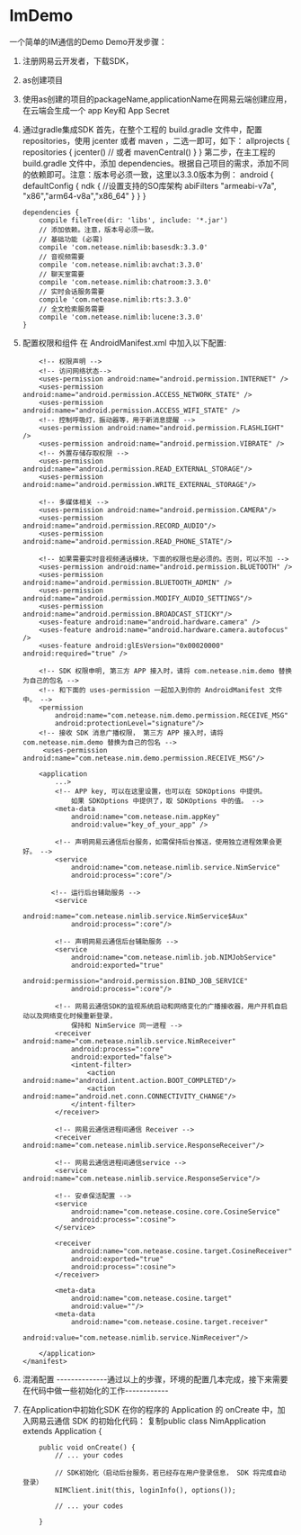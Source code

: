 # ImDemo
一个简单的IM通信的Demo
Demo开发步骤：

1. 注册网易云开发者，下载SDK，
2. as创建项目
3. 使用as创建的项目的packageName,applicationName在网易云端创建应用，在云端会生成一个
   app Key和 App Secret
4. 通过gradle集成SDK
   首先，在整个工程的 build.gradle 文件中，配置repositories，使用 jcenter 或者 maven ，二选一即可，如下：
       allprojects {
           repositories {
               jcenter() // 或者 mavenCentral()
           }
       }
   第二步，在主工程的 build.gradle 文件中，添加 dependencies。根据自己项目的需求，添加不同的依赖即可。注意：版本号必须一致，这里以3.3.0版本为例：
       android {
          defaultConfig {
              ndk {
                  //设置支持的SO库架构
                  abiFilters "armeabi-v7a", "x86","arm64-v8a","x86_64"
               }
          }
       }
       
       dependencies {
           compile fileTree(dir: 'libs', include: '*.jar')
           // 添加依赖。注意，版本号必须一致。
           // 基础功能 (必需)
           compile 'com.netease.nimlib:basesdk:3.3.0'
           // 音视频需要
           compile 'com.netease.nimlib:avchat:3.3.0'
           // 聊天室需要
           compile 'com.netease.nimlib:chatroom:3.3.0'
           // 实时会话服务需要
           compile 'com.netease.nimlib:rts:3.3.0'
           // 全文检索服务需要
           compile 'com.netease.nimlib:lucene:3.3.0'
       }
   
5. 配置权限和组件
   在 AndroidManifest.xml 中加入以下配置:
       <?xml version="1.0" encoding="utf-8"?>
       <manifest xmlns:android="http://schemas.android.com/apk/res/android"
              package="xxx">
       
           <!-- 权限声明 -->
           <!-- 访问网络状态-->
           <uses-permission android:name="android.permission.INTERNET" />
           <uses-permission android:name="android.permission.ACCESS_NETWORK_STATE" />
           <uses-permission android:name="android.permission.ACCESS_WIFI_STATE" />
           <!-- 控制呼吸灯，振动器等，用于新消息提醒 -->
           <uses-permission android:name="android.permission.FLASHLIGHT" />
           <uses-permission android:name="android.permission.VIBRATE" />
           <!-- 外置存储存取权限 -->
           <uses-permission android:name="android.permission.READ_EXTERNAL_STORAGE"/>
           <uses-permission android:name="android.permission.WRITE_EXTERNAL_STORAGE"/>
       
           <!-- 多媒体相关 -->
           <uses-permission android:name="android.permission.CAMERA"/>
           <uses-permission android:name="android.permission.RECORD_AUDIO"/>
           <uses-permission android:name="android.permission.READ_PHONE_STATE"/>
       
           <!-- 如果需要实时音视频通话模块，下面的权限也是必须的。否则，可以不加 -->
           <uses-permission android:name="android.permission.BLUETOOTH" />
           <uses-permission android:name="android.permission.BLUETOOTH_ADMIN" />
           <uses-permission android:name="android.permission.MODIFY_AUDIO_SETTINGS"/>
           <uses-permission android:name="android.permission.BROADCAST_STICKY"/>
           <uses-feature android:name="android.hardware.camera" />
           <uses-feature android:name="android.hardware.camera.autofocus" />
           <uses-feature android:glEsVersion="0x00020000" android:required="true" />
       
           <!-- SDK 权限申明, 第三方 APP 接入时，请将 com.netease.nim.demo 替换为自己的包名 -->
           <!-- 和下面的 uses-permission 一起加入到你的 AndroidManifest 文件中。 -->
           <permission
               android:name="com.netease.nim.demo.permission.RECEIVE_MSG"
               android:protectionLevel="signature"/>
           <!-- 接收 SDK 消息广播权限， 第三方 APP 接入时，请将 com.netease.nim.demo 替换为自己的包名 -->
            <uses-permission android:name="com.netease.nim.demo.permission.RECEIVE_MSG"/>
       
           <application
               ...>
               <!-- APP key, 可以在这里设置，也可以在 SDKOptions 中提供。
                   如果 SDKOptions 中提供了，取 SDKOptions 中的值。 -->
               <meta-data
                   android:name="com.netease.nim.appKey"
                   android:value="key_of_your_app" />
       
               <!-- 声明网易云通信后台服务，如需保持后台推送，使用独立进程效果会更好。 -->
               <service 
                   android:name="com.netease.nimlib.service.NimService"
                   android:process=":core"/>
       
              <!-- 运行后台辅助服务 -->
               <service
                   android:name="com.netease.nimlib.service.NimService$Aux"
                   android:process=":core"/>
       
               <!-- 声明网易云通信后台辅助服务 -->
               <service
                   android:name="com.netease.nimlib.job.NIMJobService"
                   android:exported="true"
                   android:permission="android.permission.BIND_JOB_SERVICE"
                   android:process=":core"/>
       
               <!-- 网易云通信SDK的监视系统启动和网络变化的广播接收器，用户开机自启动以及网络变化时候重新登录，
                   保持和 NimService 同一进程 -->
               <receiver android:name="com.netease.nimlib.service.NimReceiver"
                   android:process=":core"
                   android:exported="false">
                   <intent-filter>
                       <action android:name="android.intent.action.BOOT_COMPLETED"/>
                       <action android:name="android.net.conn.CONNECTIVITY_CHANGE"/>
                   </intent-filter>
               </receiver>
       
               <!-- 网易云通信进程间通信 Receiver -->
               <receiver android:name="com.netease.nimlib.service.ResponseReceiver"/>
       
               <!-- 网易云通信进程间通信service -->
               <service android:name="com.netease.nimlib.service.ResponseService"/>
       
               <!-- 安卓保活配置 -->
               <service
                   android:name="com.netease.cosine.core.CosineService"
                   android:process=":cosine">
               </service>
       
               <receiver
                   android:name="com.netease.cosine.target.CosineReceiver"
                   android:exported="true"
                   android:process=":cosine">
               </receiver>
       
               <meta-data
                   android:name="com.netease.cosine.target"
                   android:value=""/>
               <meta-data
                   android:name="com.netease.cosine.target.receiver"
                   android:value="com.netease.nimlib.service.NimReceiver"/>
       
           </application>
       </manifest>
6. 混淆配置
   --------------通过以上的步骤，环境的配置几本完成，接下来需要在代码中做一些初始化的工作------------
7. 在Application中初始化SDK
   在你的程序的 Application 的 onCreate 中，加入网易云通信 SDK 的初始化代码：
       复制public class NimApplication extends Application {
       
           public void onCreate() {
               // ... your codes
       
               // SDK初始化（启动后台服务，若已经存在用户登录信息， SDK 将完成自动登录）
               NIMClient.init(this, loginInfo(), options());
       
               // ... your codes
             
           }
       
          
   
